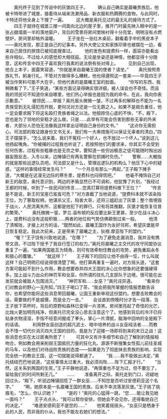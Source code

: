 　　奥托终于见到了传说中的灰堡四王子。
　　确认自己确实是晨曦贵族后，他被卡特带进了城堡，接着侍从端来洗漱用品、新衣服和热腾腾的食物，与此同时，卡特还将他全身上下搜了一遍。
　　这大概是奥托见过的最无礼的接待方式了。
　　四王子就待在城堡三楼一间面向北边的屋子里，推开门时最先映入眼中的是一张占据墙面一半的落地窗户，背后的雪景将房间里映衬得十分亮堂，明明没有点燃壁炉，房间里却格外温暖。
　　王子坐在一张红木桌前，翻看着手中的黑皮本子——奥托发现，那正是自己的记事本。另外大使公文和家族印章也被摆在一边，看来自己居住的旅馆已被彻底搜查过。
　　他的发色和提费科一样，面容亦能看出些许相似，不过给人的感觉却大相径庭。无论是坐姿还是神情，他都显得十分随意，这和传言中四王子喜欢我行我素的说法倒有些对得上。
　　见到自己出现，他合上本子，面露笑容道，“你就是来自晨曦王国的使者？请坐。”
　　奥托按照贵族礼节，躬身行礼，不管对方做得多么糟糕，他也得遵照这一套来——毕竟四王子被当作笑料可能不大在乎，但他代表的是晨曦王室的脸面。
　　“你写的东西，我稍微看了下，”王子笑道，“某些方面记录得确实很详细，被人误会也不奇怪。而且我的领民可不知道你来自哪里，他们热心举报也是因为我的命令。在此，我向你表示歉意。”
　　被领民……举报？奥托眉头微微一皱，不过再多的解释也不能为一名贵族受到无礼侵犯而开脱，更何况对方还是一位无爵之人。如果不是肩负重任，他一定会要求殿下将这名殴打贵族者绳之以法。他按捺住心底的不快，“不，殿下，您也是为了领地的安稳才这么做，只是……此举有可能会伤害到那些无辜的外来者，大部分人恐怕无法像我这样拿出证明自己身份的文书。”
　　“这点你无需担心，司法部的取证跟身份文书无关，我们有一大串措施可以保证无辜者的清白，”四王子摆摆手，“怎么说来着，我们不冤枉一个好人，也不放过一个坏人。”说到这儿他扬起嘴角，“你被捕的过程我也听说了，若按照他们的要求来，你其实不会受到任何伤害。过程有些粗暴也是无奈之举，要知道一些穷凶极恶之徒可能随时掏出凶器妄图反击，入冬以来，边陲镇已有两名警察在抓捕时负伤。”
　　警察……大概指的就是那些巡逻队员吧。司法部又是什么，管理巡逻队的机构么？他压下心中的疑惑，“这样的事情经常发生吗？”
　　“一个月总有那么一两起，”王子殿下摊手道，“大概是在这漫无边际的寒冬里，提费科也闷得慌吧。”
　　他毫不掩饰自己对新王的敌意，奥托意识到，两边的矛盾显然已不可调和，他犹豫了片刻，“我经过王都的时候，听到了一些民间的传言……您真打算将提费科推下王位？”
　　“传言是不是说，新王的宝座已岌岌可危？”对方直截了当地说道，“提费科本就不该染指王位，为了篡取权柄，他谋杀父王，陷害大哥，还将三姐赶出了灰堡；整个南境毁于战火，人民流离失所，这都是他犯下的罪行。只有将其推翻，灰堡才能恢复往昔的繁荣。”
　　奥托微微一窒，罗兰.温布顿的反应要比新王更甚，至少在战斗决心上，提费科远没有这般积极……两者的地位和气势仿佛颠倒过来一般。
　　他清了清喉咙，才接上对方的话，“既然如此，晨曦王国作为友好邻邦，希望灰堡能早日恢复稳定。我此次前来，正是带来了晨曦之主，狄根.摩亚陛下的盟约。”
　　“喔？”王子饶有兴致地说道，“在哪？”
　　“为了避免走漏消息，我并没有携带文涵，不过陛下授予了我自行签订的权力，”奥托将晨曦之主交代的攻守同盟协议重复了一遍，“如果两国能互为犄角，则可有效牵制住教会的攻势，避免重蹈永冬和狼心的覆辙。”
　　“就这样？”
　　王子殿下的回应让他不由得一怔，什么叫就这样？自己明明已经说得很清楚了啊。他打算再重复一遍时，对方摇头道，“这套方案可能起不到什么作用，教会想要吞并四大王国的决心比你想象的还要强硬得多。加上战斗力出众的神罚军和女巫，你所谓的驻扎几支部队于边境，很可能在出发前就会被敌人包围消灭。”
　　“神罚军和……女巫？”奥托诧异道。
　　“看来你们对教会的野心一无所知，”四王子喝口了茶，“我会把我所掌握的情报悉数告诉你，也希望你能将这些消息带回晨曦，让国王重新审视这份盟约。想要击败教会的话，需要做的不是威慑，而是全力一击。”
　　会谈直到傍晚时分才告一段落，当王子放下茶杯时，背后的原野和森林已变得一片漆黑。房间里亮起了奇怪的光芒，比烛火更加明亮纯净，但奥托已完全没心思去注意这个了。他感到背后的冷汗已将贴身衣物浸湿，手指不经意间握成了拳头，掌心一片滑腻，脑海中回响的全是殿下的话语。
　　利用野女巫创造的超凡武士、暗中培养的战斗女巫纯洁者……而教会不惜一切代价消灭四大王国的目的，竟是为了迎接一场即将到来的末日之战！这些消息也实在太过匪夷所思了！
　　可其中又有许多细节和自己了解到的情报相吻合，例如教会用来削弱王国抵抗力量的狂化丸、源源不断搜集女性孤儿前往圣城的马车，以及他们对待战败贵族的态度——如果是为了彻底抹去贵族的影响，实现完全统一的教会王国，这一切就能说得都通了。
　　“我……我不能做出决定，”奥托结结巴巴地说道，“这些事情太过重大，我必须向陛……陛下汇报才行。”
　　“当然，这关系到两国的生死，”王子平静地说道，“再慎重也不足为过，但不要忘了，留给我们的时间所剩无几。”
　　……
　　准备离开之际，奥托走到门口，迟疑地回过头，“殿下，听说边陲镇招揽了一群女巫……不知您是否听过安德莉亚这个名字。”
　　“啊，她原本是一名晨曦王国的贵族，后来不幸流落至灰堡。”王子挑了挑眉毛，“怎么，你认识她？”
　　“是的！”奥托的心猛得一跳，“您……能让我见她一面吗？”
　　王子点点头，“我可以帮你安排，但她会不会见你，还得看她自己的决定。”
　　“难道安德莉亚不是您的……”
　　他笑着摇摇头，“女巫只是栖身于此的人民，而非我的仆从，我也不能左右她们的想法。”
　　.
